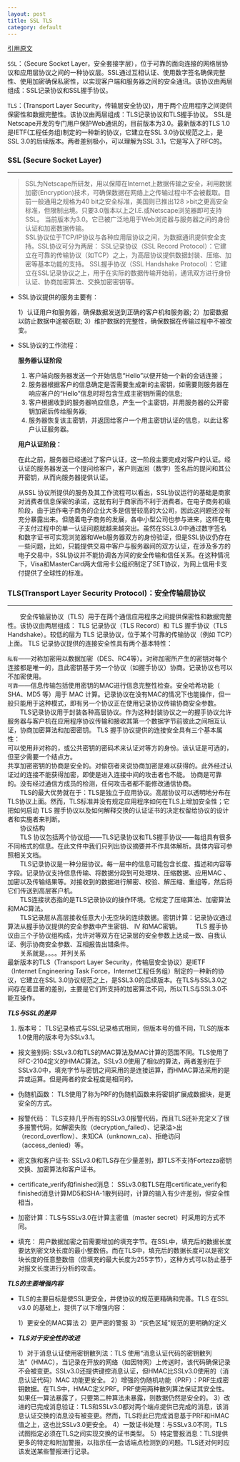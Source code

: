 ```yaml
---
layout: post
title: SSL TLS
category: default
---
```


[引用原文](http://kb.cnblogs.com/page/197396/)

`SSL`：（Secure Socket Layer，安全套接字层），位于可靠的面向连接的网络层协议和应用层协议之间的一种协议层。SSL通过互相认证、使用数字签名确保完整性、使用加密确保私密性，以实现客户端和服务器之间的安全通讯。该协议由两层组成：SSL记录协议和SSL握手协议。

`TLS`：(Transport Layer Security，传输层安全协议)，用于两个应用程序之间提供保密性和数据完整性。该协议由两层组成：TLS记录协议和TLS握手协议。
	SSL是Netscape开发的专门用户保护Web通讯的，目前版本为3.0。最新版本的TLS 1.0是IETF(工程任务组)制定的一种新的协议，它建立在SSL 3.0协议规范之上，是SSL 3.0的后续版本。两者差别极小，可以理解为SSL 3.1，它是写入了RFC的。 

### SSL (Secure Socket Layer)
-----------------------------

>   SSL为Netscape所研发，用以保障在Internet上数据传输之安全，利用数据加密(Encryption)技术，可确保数据在网络上之传输过程中不会被截取。目前一般通用之规格为40 bit之安全标准，美国则已推出128 >bit之更高安全标准，但限制出境。只要3.0版本以上之I.E.或Netscape浏览器即可支持SSL。   当前版本为3.0。它已被广泛地用于Web浏览器与服务器之间的身份认证和加密数据传输。   
>   SSL协议位于TCP/IP协议与各种应用层协议之间，为数据通讯提供安全支持。SSL协议可分为两层： SSL记录协议（SSL Record Protocol）：它建立在可靠的传输协议（如TCP）之上，为高层协议提供数据封装、压缩、加密等基本功能的支持。 SSL握手协议（SSL Handshake Protocol）：它建立在SSL记录协议之上，用于在实际的数据传输开始前，通讯双方进行身份认证、协商加密算法、交换加密密钥等。  

- SSL协议提供的服务主要有：

	1）认证用户和服务器，确保数据发送到正确的客户机和服务器;
	2）加密数据以防止数据中途被窃取;
	3）维护数据的完整性，确保数据在传输过程中不被改变。

- SSL协议的工作流程：

	**服务器认证阶段**  

	1) 客户端向服务器发送一个开始信息“Hello”以便开始一个新的会话连接；
	2) 服务器根据客户的信息确定是否需要生成新的主密钥，如需要则服务器在响应客户的“Hello”信息时将包含生成主密钥所需的信息;
	3) 客户根据收到的服务器响应信息，产生一个主密钥，并用服务器的公开密钥加密后传给服务器;
	4) 服务器恢复该主密钥，并返回给客户一个用主密钥认证的信息，以此让客户认证服务器。  

	**用户认证阶段：** 

 	在此之前，服务器已经通过了客户认证，这一阶段主要完成对客户的认证。经认证的服务器发送一个提问给客户，客户则返回（数字）签名后的提问和其公开密钥，从而向服务器提供认证。      

	从SSL 协议所提供的服务及其工作流程可以看出，SSL协议运行的基础是商家对消费者信息保密的承诺，这就有利于商家而不利于消费者。在电子商务初级阶段，由于运作电子商务的企业大多是信誉较高的大公司，因此这问题还没有充分暴露出来。但随着电子商务的发展，各中小型公司也参与进来，这样在电子支付过程中的单一认证问题就越来越突出。虽然在SSL3.0中通过数字签名和数字证书可实现浏览器和Web服务器双方的身份验证，但是SSL协议仍存在一些问题，比如，只能提供交易中客户与服务器间的双方认证，在涉及多方的电子交易中，SSL协议并不能协调各方间的安全传输和信任关系。在这种情况下，Visa和MasterCard两大信用卡公组织制定了SET协议，为网上信用卡支付提供了全球性的标准。   

### TLS(Transport Layer Security Protocol)：安全传输层协议
-----------------------------

　　安全传输层协议（TLS）用于在两个通信应用程序之间提供保密性和数据完整性。该协议由两层组成： TLS 记录协议（TLS Record）和 TLS 握手协议（TLS Handshake）。较低的层为 TLS 记录协议，位于某个可靠的传输协议（例如 TCP）上面。
TLS 记录协议提供的连接安全性具有两个基本特性：      

`私有`――对称加密用以数据加密（DES、RC4等）。对称加密所产生的密钥对每个连接都是唯一的，且此密钥基于另一个协议（如握手协议）协商。记录协议也可以不加密使用。     
`可靠`――信息传输包括使用密钥的MAC进行信息完整性检查。安全哈希功能（ SHA、MD5 等）用于 MAC 计算。记录协议在没有MAC的情况下也能操作，但一般只能用于这种模式，即有另一个协议正在使用记录协议传输协商安全参数。   
　　TLS记录协议用于封装各种高层协议。作为这种封装协议之一的握手协议允许服务器与客户机在应用程序协议传输和接收其第一个数据字节前彼此之间相互认证，协商加密算法和加密密钥。 TLS 握手协议提供的连接安全具有三个基本属性：     
可以使用非对称的，或公共密钥的密码术来认证对等方的身份。该认证是可选的，但至少需要一个结点方。  
共享加密密钥的协商是安全的。对偷窃者来说协商加密是难以获得的。此外经过认证过的连接不能获得加密，即使是进入连接中间的攻击者也不能。
协商是可靠的。没有经过通信方成员的检测，任何攻击者都不能修改通信协商。   
　　TLS的最大优势就在于：TLS是独立于应用协议。高层协议可以透明地分布在TLS协议上面。然而，TLS标准并没有规定应用程序如何在TLS上增加安全性；它把如何启动 TLS   握手协议以及如何解释交换的认证证书的决定权留给协议的设计者和实施者来判断。   
　　协议结构   
　　TLS   协议包括两个协议组――TLS记录协议和TLS握手协议――每组具有很多不同格式的信息。在此文件中我们只列出协议摘要并不作具体解析。具体内容可参照相关文档。  
　　TLS记录协议是一种分层协议。每一层中的信息可能包含长度、描述和内容等字段。记录协议支持信息传输、将数据分段到可处理块、压缩数据、应用MAC 、加密以及传输结果等。对接收到的数据进行解密、校验、解压缩、重组等，然后将它们传送到高层客户机。  
　　TLS连接状态指的是TLS记录协议的操作环境。它规定了压缩算法、加密算法和MAC算法。  
　　TLS记录层从高层接收任意大小无空块的连续数据。密钥计算：记录协议通过算法从握手协议提供的安全参数中产生密钥、 IV 和MAC密钥。
　　TLS 握手协议由三个子协议组构成，允许对等双方在记录层的安全参数上达成一致、自我认证、例示协商安全参数、互相报告出错条件。   
　　关系就是。。。。并列关系  
   最新版本的TLS（Transport Layer Security，传输层安全协议）是IETF（Internet Engineering Task    Force，Internet工程任务组）制定的一种新的协议，它建立在SSL 3.0协议规范之上，是SSL3.0的后续版本。在TLS与SSL3.0之间存在着显著的差别，主要是它们所支持的加密算法不同，所以TLS与SSL3.0不能互操作。  

***TLS与SSL的差异*** 

1. 版本号： TLS记录格式与SSL记录格式相同，但版本号的值不同，TLS的版本1.0使用的版本号为SSLv3.1。

- 报文鉴别码: SSLv3.0和TLS的MAC算法及MAC计算的范围不同。TLS使用了RFC-2104定义的HMAC算法。SSLv3.0使用了相似的算法，两者差别在于SSLv3.0中，填充字节与密钥之间采用的是连接运算，而HMAC算法采用的是异或运算。但是两者的安全程度是相同的。

- 伪随机函数： TLS使用了称为PRF的伪随机函数来将密钥扩展成数据块，是更安全的方式。

- 报警代码： TLS支持几乎所有的SSLv3.0报警代码，而且TLS还补充定义了很多报警代码，如解密失败（decryption_failed）、记录溢>出（record_overflow）、未知CA（unknown_ca）、拒绝访问（access_denied）等。

- 密文族和客户证书: SSLv3.0和TLS存在少量差别，即TLS不支持Fortezza密钥交换、加密算法和客户证书。

- certificate_verify和finished消息： SSLv3.0和TLS在用certificate_verify和finished消息计算MD5和SHA-1散列码时，计算的输入有少许差别，但安全性相当。

- 加密计算：TLS与SSLv3.0在计算主密值（master secret）时采用的方式不同。

- 填充： 用户数据加密之前需要增加的填充字节。在SSL中，填充后的数据长度要达到密文块长度的最小整数倍。而在TLS中，填充后的数据长度可以是密文块长度的任意整数倍（但填充的最大长度为255字节），这种方式可以防止基于对报文长度进行分析的攻击。

***TLS的主要增强内容***

- TLS的主要目标是使SSL更安全，并使协议的规范更精确和完善。TLS 在SSL v3.0 的基础上，提供了以下增强内容： 
    
	1）更安全的MAC算法
	2）更严密的警报
	3）“灰色区域”规范的更明确的定义

- ***TLS对于安全性的改进***   
 
	1）对于消息认证使用密钥散列法：TLS 使用“消息认证代码的密钥散列法”（HMAC），当记录在开放的网络（如因特网）上传送时，该代码确保记录不会被变更。SSLv3.0还提供键控消息认证，但HMAC比SSLv3.0使用的（消息认证代码）MAC 功能更安全。 
	2）增强的伪随机功能（PRF）：PRF生成密钥数据。在TLS中，HMAC定义PRF。PRF使用两种散列算法保证其安全性。如果任一算法暴露了，只要第二种算法未暴露，则数据仍然是安全的。
	3）改进的已完成消息验证：TLS和SSLv3.0都对两个端点提供已完成的消息，该消息认证交换的消息没有被变更。然而，TLS将此已完成消息基于PRF和HMAC值之上，这也比SSLv3.0更安全。 
	4）一致证书处理：与SSLv3.0不同，TLS试图指定必须在TLS之间实现交换的证书类型。
	5）特定警报消息：TLS提供更多的特定和附加警报，以指示任一会话端点检测到的问题。TLS还对何时应该发送某些警报进行记录。
